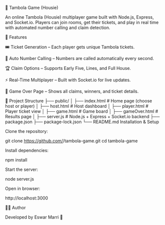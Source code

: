 🎲 Tambola Game (Housie)

An online Tambola (Housie) multiplayer game built with Node.js, Express, and Socket.io.
Players can join rooms, get their tickets, and play in real time with automated number calling and claim detection.

🚀 Features

🎟️ Ticket Generation – Each player gets unique Tambola tickets.

🔢 Auto Number Calling – Numbers are called automatically every second.

🏆 Claim Options – Supports Early Five, Lines, and Full House.

⚡ Real-Time Multiplayer – Built with Socket.io for live updates.

📃 Game Over Page – Shows all claims, winners, and ticket details.

📂 Project Structure
├── public/
│   ├── index.html       # Home page (choose host or player)
│   ├── host.html        # Host dashboard
│   ├── player.html      # Player ticket view
│   ├── game.html        # Game board
│   ├── gameOver.html    # Results page
│
├── server.js            # Node.js + Express + Socket.io backend
├── package.json
├── package-lock.json
└── README.md
Installation & Setup

Clone the repository:

git clone https://github.com/<your-username>/tambola-game.git
cd tambola-game


Install dependencies:

npm install


Start the server:

node server.js


Open in browser:

http://localhost:3000

👨‍💻 Author

Developed by Eswar Marri 🚀
